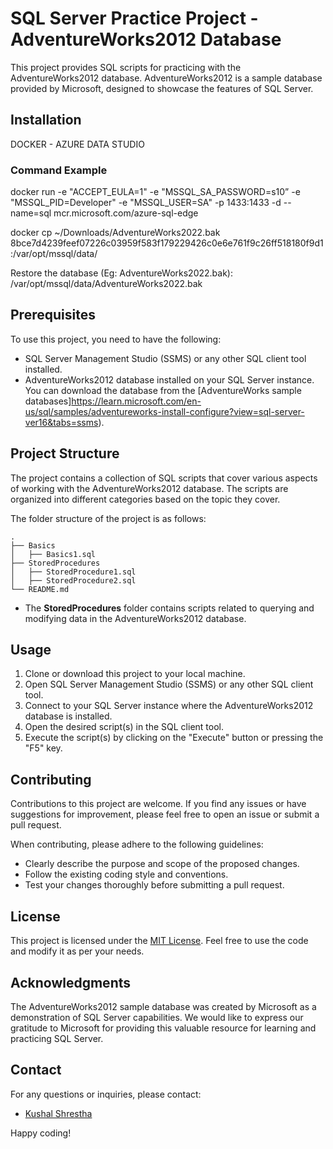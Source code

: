 # SQL Server Practice Project - AdventureWorks2012 Database

This project provides SQL scripts for practicing with the AdventureWorks2012 database. AdventureWorks2012 is a sample database provided by Microsoft, designed to showcase the features of SQL Server.

## Installation

DOCKER - AZURE DATA STUDIO

### Command Example
docker run -e "ACCEPT_EULA=1" -e "MSSQL_SA_PASSWORD=s10” -e "MSSQL_PID=Developer" -e "MSSQL_USER=SA" -p 1433:1433 -d --name=sql mcr.microsoft.com/azure-sql-edge


docker cp ~/Downloads/AdventureWorks2022.bak 8bce7d4239feef07226c03959f583f179229426c0e6e761f9c26ff518180f9d1:/var/opt/mssql/data/

Restore the database (Eg: AdventureWorks2022.bak):
/var/opt/mssql/data/AdventureWorks2022.bak



## Prerequisites
To use this project, you need to have the following:

- SQL Server Management Studio (SSMS) or any other SQL client tool installed.
- AdventureWorks2012 database installed on your SQL Server instance. You can download the database from the [AdventureWorks sample databases]https://learn.microsoft.com/en-us/sql/samples/adventureworks-install-configure?view=sql-server-ver16&tabs=ssms).

## Project Structure
The project contains a collection of SQL scripts that cover various aspects of working with the AdventureWorks2012 database. The scripts are organized into different categories based on the topic they cover.

The folder structure of the project is as follows:

```
.
├── Basics
│   ├── Basics1.sql
├── StoredProcedures
│   ├── StoredProcedure1.sql
│   ├── StoredProcedure2.sql
└── README.md
```

- The **StoredProcedures** folder contains scripts related to querying and modifying data in the AdventureWorks2012 database.

## Usage
1. Clone or download this project to your local machine.
2. Open SQL Server Management Studio (SSMS) or any other SQL client tool.
3. Connect to your SQL Server instance where the AdventureWorks2012 database is installed.
4. Open the desired script(s) in the SQL client tool.
5. Execute the script(s) by clicking on the "Execute" button or pressing the "F5" key.

## Contributing
Contributions to this project are welcome. If you find any issues or have suggestions for improvement, please feel free to open an issue or submit a pull request.

When contributing, please adhere to the following guidelines:
- Clearly describe the purpose and scope of the proposed changes.
- Follow the existing coding style and conventions.
- Test your changes thoroughly before submitting a pull request.

## License
This project is licensed under the [MIT License](LICENSE). Feel free to use the code and modify it as per your needs.

## Acknowledgments
The AdventureWorks2012 sample database was created by Microsoft as a demonstration of SQL Server capabilities. We would like to express our gratitude to Microsoft for providing this valuable resource for learning and practicing SQL Server.

## Contact
For any questions or inquiries, please contact:
- [Kushal Shrestha](mailto:kushalshr@gmail.com)

Happy coding!
